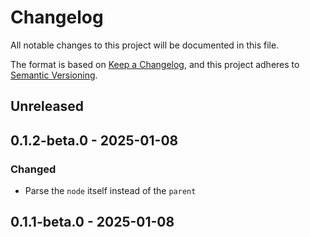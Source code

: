 # Changelog
All notable changes to this project will be documented in this file.

The format is based on [Keep a Changelog](https://keepachangelog.com/en/1.1.0/),
and this project adheres to [Semantic Versioning](https://semver.org/spec/v2.0.0.html).

## Unreleased

## 0.1.2-beta.0 - 2025-01-08
### Changed
- Parse the `node` itself instead of the `parent`

## 0.1.1-beta.0 - 2025-01-08
